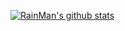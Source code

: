 [![RainMan's github stats](https://github-readme-stats.vercel.app/api?username=RainManGo&theme=radical)](https://github.com/RainManGO/github-readme-stats)
